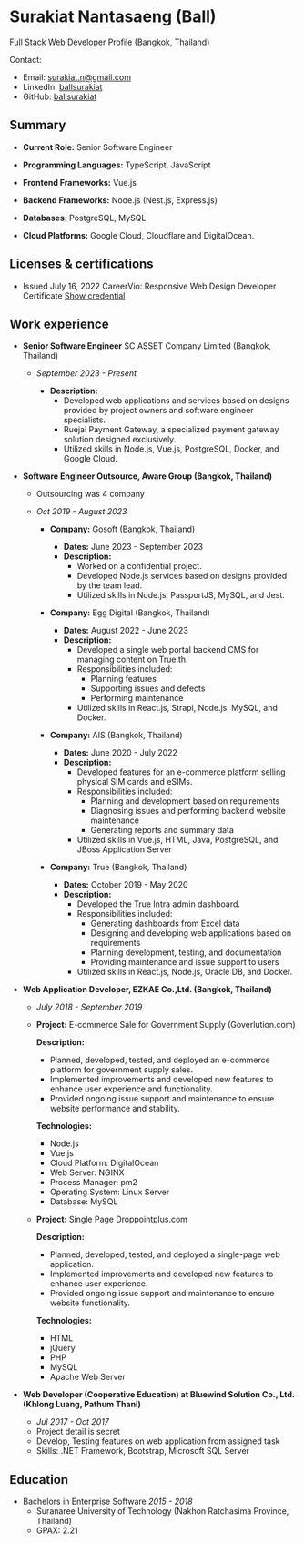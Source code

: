 # Surakiat Nantasaeng (Ball)

Full Stack Web Developer Profile (Bangkok, Thailand)

Contact:
- Email: [surakiat.n@gmail.com](mailto:surakiat.n@gmail.com)
- LinkedIn: [ballsurakiat](https://www.linkedin.com/in/ballsurakiat/)
- GitHub: [ballsurakiat](https://github.com/ballsurakiat)

## Summary
- **Current Role:** Senior Software Engineer

- **Programming Languages:** TypeScript, JavaScript

- **Frontend Frameworks:** Vue.js

-  **Backend Frameworks:** Node.js (Nest.js, Express.js)

- **Databases:** PostgreSQL, MySQL

- **Cloud Platforms:** Google Cloud, Cloudflare and DigitalOcean.

## Licenses & certifications
- Issued July 16, 2022 CareerVio: Responsive Web Design Developer Certificate [Show credential](https://learn.careervio.com/certification/fcc7725b852-2049-40d9-a43b-dc4585de2639/responsive-web-design)

## Work experience

* **Senior Software Engineer** SC ASSET Company Limited (Bangkok, Thailand)

  * *September 2023 - Present*
  
    * **Description:**
        * Developed web applications and services based on designs provided by project owners and software engineer specialists.
        * Ruejai Payment Gateway, a specialized payment gateway solution designed exclusively.
        * Utilized skills in Node.js, Vue.js, PostgreSQL, Docker, and Google Cloud.
 
* **Software Engineer Outsource, Aware Group (Bangkok, Thailand)**

  * Outsourcing was 4 company
 
  * *Oct 2019 - August 2023*

    * **Company:** Gosoft (Bangkok, Thailand)
      * **Dates:** June 2023 - September 2023
      * **Description:**
          * Worked on a confidential project.
          * Developed Node.js services based on designs provided by the team lead.
          * Utilized skills in Node.js, PassportJS, MySQL, and Jest.
    
    * **Company:** Egg Digital (Bangkok, Thailand)
      * **Dates:** August 2022 - June 2023
      * **Description:**
          * Developed a single web portal backend CMS for managing content on True.th.
          * Responsibilities included:
              * Planning features
              * Supporting issues and defects
              * Performing maintenance
          * Utilized skills in React.js, Strapi, Node.js, MySQL, and Docker.
    
    * **Company:** AIS (Bangkok, Thailand)
      * **Dates:** June 2020 - July 2022
      * **Description:**
          * Developed features for an e-commerce platform selling physical SIM cards and eSIMs.
          * Responsibilities included:
              * Planning and development based on requirements
              * Diagnosing issues and performing backend website maintenance
              * Generating reports and summary data
          * Utilized skills in Vue.js, HTML, Java, PostgreSQL, and JBoss Application Server
    
    * **Company:** True (Bangkok, Thailand)
      * **Dates:** October 2019 - May 2020
      * **Description:**
          * Developed the True Intra admin dashboard.
          * Responsibilities included:
              * Generating dashboards from Excel data
              * Designing and developing web applications based on requirements
              * Planning development, testing, and documentation
              * Providing maintenance and issue support to users
          * Utilized skills in React.js, Node.js, Oracle DB, and Docker.

* **Web Application Developer, EZKAE Co.,Ltd. (Bangkok, Thailand)**
  
  * *July 2018 - September 2019*

  - **Project:** E-commerce Sale for Government Supply (Goverlution.com)

    **Description:**
    
    * Planned, developed, tested, and deployed an e-commerce platform for government supply sales.
    * Implemented improvements and developed new features to enhance user experience and functionality.
    * Provided ongoing issue support and maintenance to ensure website performance and stability.
    
    **Technologies:**
    * Node.js
    * Vue.js
    * Cloud Platform: DigitalOcean
    * Web Server: NGINX
    * Process Manager: pm2
    * Operating System: Linux Server
    * Database: MySQL
   
  - **Project:** Single Page Droppointplus.com
    
    **Description:**
    * Planned, developed, tested, and deployed a single-page web application.
    * Implemented improvements and developed new features to enhance user experience.
    * Provided ongoing issue support and maintenance to ensure website functionality.
    
    **Technologies:**
    * HTML
    * jQuery
    * PHP
    * MySQL
    * Apache Web Server

* **Web Developer (Cooperative Education) at Bluewind Solution Co., Ltd. (Khlong Luang, Pathum Thani)**
  
  * *Jul 2017 - Oct 2017*
   - Project detail is secret
   - Develop, Testing features on web application from assigned task
   - Skills: .NET Framework, Bootstrap, Microsoft SQL Server

## Education

- Bachelors in Enterprise Software *2015 - 2018*
  - Suranaree University of Technology (Nakhon Ratchasima Province, Thailand)
  - GPAX: 2.21
  
